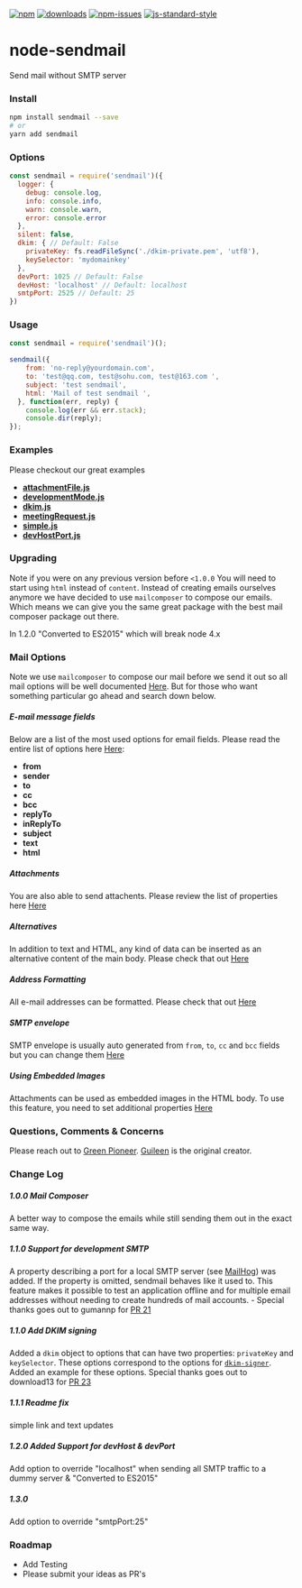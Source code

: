 [![npm][npm-image]][npm-url]
[![downloads][downloads-image]][downloads-url]
[![npm-issues][npm-issues-image]][npm-issues-url]
[![js-standard-style][standard-image]][standard-url]

[standard-image]: https://img.shields.io/badge/code%20style-standard-brightgreen.svg
[standard-url]: http://standardjs.com/
[npm-image]: https://img.shields.io/npm/v/sendmail.svg?style=flat
[npm-url]: https://npmjs.org/package/sendmail
[downloads-image]: https://img.shields.io/npm/dt/sendmail.svg?style=flat
[downloads-url]: https://npmjs.org/package/sendmail
[npm-issues-image]: https://img.shields.io/github/issues/guileen/node-sendmail.svg
[npm-issues-url]: https://github.com/guileen/node-sendmail/issues
# node-sendmail

Send mail without SMTP server

### Install

``` bash
npm install sendmail --save
# or
yarn add sendmail
```

### Options

```javascript
const sendmail = require('sendmail')({
  logger: {
    debug: console.log,
    info: console.info,
    warn: console.warn,
    error: console.error
  },
  silent: false,
  dkim: { // Default: False
    privateKey: fs.readFileSync('./dkim-private.pem', 'utf8'),
    keySelector: 'mydomainkey'
  },
  devPort: 1025 // Default: False
  devHost: 'localhost' // Default: localhost
  smtpPort: 2525 // Default: 25
})
```

### Usage

```javascript
const sendmail = require('sendmail')();

sendmail({
    from: 'no-reply@yourdomain.com',
    to: 'test@qq.com, test@sohu.com, test@163.com ',
    subject: 'test sendmail',
    html: 'Mail of test sendmail ',
  }, function(err, reply) {
    console.log(err && err.stack);
    console.dir(reply);
});
```
### Examples

Please checkout our great examples
- **[attachmentFile.js](https://github.com/guileen/node-sendmail/blob/master/examples/attachmentFile.js)**
- **[developmentMode.js](https://github.com/guileen/node-sendmail/blob/master/examples/developmentMode.js)**
- **[dkim.js](https://github.com/guileen/node-sendmail/blob/master/examples/dkim.js)**
- **[meetingRequest.js](https://github.com/guileen/node-sendmail/blob/master/examples/meetingRequest.js)**
- **[simple.js](https://github.com/guileen/node-sendmail/blob/master/examples/simple.js)**
- **[devHostPort.js](https://github.com/guileen/node-sendmail/blob/master/examples/devHostPort.js)**

### Upgrading

Note if you were on any previous version before `<1.0.0` You will need to start using `html` instead of `content`. Instead of creating emails ourselves anymore we have decided to use `mailcomposer` to compose our emails. Which means we can give you the same great package with the best mail composer package out there. 

In 1.2.0 "Converted to ES2015" which will break node 4.x 

### Mail Options
Note we use `mailcomposer` to compose our mail before we send it out so all mail options will be well documented [Here](https://github.com/nodemailer/mailcomposer). But for those who want something particular go ahead and search down below.

##### E-mail message fields 
Below are a list of the most used options for email fields. Please read the entire list of options here [Here](https://github.com/nodemailer/mailcomposer#e-mail-message-fields):

  - **from** 
  - **sender** 
  - **to** 
  - **cc** 
  - **bcc**
  - **replyTo**
  - **inReplyTo**
  - **subject**
  - **text**
  - **html**
  
##### Attachments
You are also able to send attachents. Please review the list of properties here [Here](https://github.com/nodemailer/mailcomposer#attachments)



##### Alternatives
In addition to text and HTML, any kind of data can be inserted as an alternative content of the main body. Please check that out [Here](https://github.com/nodemailer/mailcomposer#alternatives)


##### Address Formatting

All e-mail addresses can be formatted. Please check that out [Here](https://github.com/nodemailer/mailcomposer#address-formatting)


##### SMTP envelope

SMTP envelope is usually auto generated from `from`, `to`, `cc` and `bcc` fields but you can change them [Here](https://github.com/nodemailer/mailcomposer#smtp-envelope)

##### Using Embedded Images

Attachments can be used as embedded images in the HTML body. To use this feature, you need to set additional properties [Here](https://github.com/nodemailer/mailcomposer#using-embedded-images)



### Questions, Comments & Concerns

Please reach out to [Green Pioneer](https://github.com/greenpioneer). [Guileen](https://github.com/guileen) is the original creator.

### Change Log

##### 1.0.0 Mail Composer
A better way to compose the emails while still sending them out in the exact same way.

##### 1.1.0 Support for development SMTP
A property describing a port for a local SMTP server (see [MailHog](https://github.com/mailhog/MailHog)) was added. If the property is omitted, sendmail behaves like it used to. This feature makes it possible to test an application offline and for multiple email addresses without needing to create hundreds of mail accounts. - Special thanks goes out to  gumannp for [PR 21](https://github.com/guileen/node-sendmail/pull/21)

##### 1.1.0 Add DKIM signing
Added a `dkim` object to options that can have two properties: `privateKey` and `keySelector`. These options correspond to the options for [`dkim-signer`](https://github.com/andris9/dkim-signer). Added an example for these options. Special thanks goes out to download13 for [PR 23](https://github.com/guileen/node-sendmail/pull/23)

##### 1.1.1 Readme fix 
simple link and text updates

##### 1.2.0 Added Support for devHost & devPort
Add option to override "localhost" when sending all SMTP traffic to a dummy server & "Converted to ES2015" 

##### 1.3.0
Add option to override "smtpPort:25" 


### Roadmap

* Add Testing
* Please submit your ideas as PR's
